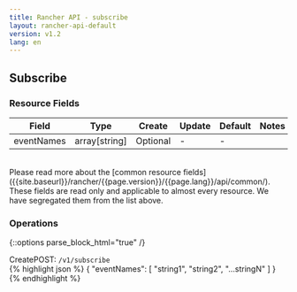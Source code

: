 ```yaml
---
title: Rancher API - subscribe
layout: rancher-api-default
version: v1.2
lang: en
---
```


## Subscribe



### Resource Fields

Field | Type | Create | Update | Default | Notes
---|---|---|---|---|---
eventNames | array[string] | Optional | - | - | 

<br>
Please read more about the [common resource fields]({{site.baseurl}}/rancher/{{page.version}}/{{page.lang}}/api/common/). These fields are read only and applicable to almost every resource. We have segregated them from the list above.

### Operations
{::options parse_block_html="true" /}
<a id="create"></a>
<div class="action"><span class="header">Create<span class="headerright">POST:  <code>/v1/subscribe</code></span></span>
<div class="action-contents">
{% highlight json %}
{
	"eventNames": [
		"string1",
		"string2",
		"...stringN"
	]
}
{% endhighlight %}
</div>
</div>

